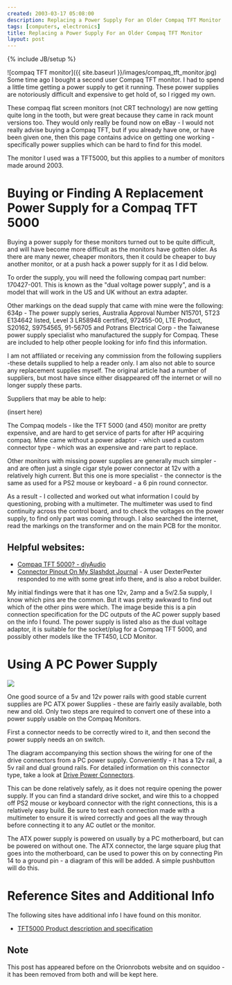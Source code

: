 ```yaml
---
created: 2003-03-17 05:08:00
description: Replacing a Power Supply For an Older Compaq TFT Monitor
tags: [computers, electronics]
title: Replacing a Power Supply For an Older Compaq TFT Monitor
layout: post
---
```

{% include JB/setup %}

![compaq TFT monitor]({{ site.baseurl }}/images/compaq_tft_monitor.jpg)
Some time ago I bought a second user Compaq TFT monitor. I had to spend a little time getting a power supply to get it running. These power supplies are notoriously difficult and expensive to get hold of, so I rigged my own.

These compaq flat screen monitors (not CRT technology) are now getting quite long in the tooth, but were great because they came in rack mount versions too. They would only really be found now on eBay - I would not really advise buying a Compaq TFT, but if you already have one, or have been given one, then this page contains advice on getting one working - specifically power supplies which can be hard to find for this model.

The monitor I used was a TFT5000, but this applies to a number of monitors made around 2003.

# Buying or Finding A Replacement Power Supply for a Compaq TFT 5000

Buying a power supply for these monitors turned out to be quite difficult, and will have become more difficult as the monitors have gotten older. As there are many newer, cheaper monitors, then it could be cheaper to buy another monitor, or at a push hack a power supply for it as I did below.

To order the supply, you will need the following compaq part number: 170427-001.
This is known as the "dual voltage power supply", and is a model that will work in the US and UK without an extra adapter.

Other markings on the dead supply that came with mine were the following: 634p - The power supply series, Australia Approval Number N15701, 5T23 E134642 listed, Level 3 LR58948 certified, 972455-00, LTE Product, S20162, S9754565, 91-56705 and Potrans Electrical Corp - the Taiwanese power supply specialist who manufactured the supply for Compaq. These are included to help other people looking for info find this information.

I am not affiliated or receiving any commission from the following suppliers -these details supplied to help a reader only. I am also not able to source any replacement supplies myself.
The original article had a number of suppliers, but most have since either disappeared off the internet or will no longer supply these parts.

Suppliers that may be able to help:


(insert here)

The Compaq models - like the TFT 5000 (and 450) monitor are pretty expensive, and are hard to get service of parts for after HP acquiring compaq. Mine came without a power adaptor - which used a custom connector type - which was an expensive and rare part to replace.

Other monitors with missing power supplies are generally much simpler - and are often just a single cigar style power connector at 12v with a relatively high current. But this one is more specialist - the connector is the same as used for a PS2 mouse or keyboard - a 6 pin round connector.

As a result - I collected and worked out what information I could by questioning, probing with a multimeter. The multimeter was used to find continuity across the control board, and to check the voltages on the power supply, to find only part was coming through. I also searched the internet, read the markings on the transformer and on the main PCB for the monitor.

## Helpful websites:

* <a href="http://www.diyaudio.com/forums/lcd/20318-compaq-tft-5000-a.html">Compaq TFT 5000? - diyAudio</a>
* <a href="http://slashdot.org/journal/56518/Juggling-christmas-dinner-robots-websites-and-families?art_pos=1">Connector Pinout On My Slashdot Journal</a> - A user DexterPexter responded to me with some great info there, and is also a robot builder.

My initial findings were that it has one 12v, 2amp and a 5v/2.5a supply, I know which pins are the common. But it was pretty awkward to find out which of the other pins were which. The image beside this is a pin connection specification for the DC outputs of the AC power supply based on the info I found. The power supply is listed also as the dual voltage adaptor, it is suitable for the socket/plug for a Compaq TFT 5000, and possibly other models like the TFT450, LCD Monitor.

# Using A PC Power Supply
<img src="{{ site.baseurl }}/images/pc_drive_power_pins.gif" />

One good source of a 5v and 12v power rails with good stable current supplies are PC ATX power Supplies - these are fairly easily available, both new and old. Only two steps are required to convert one of these into a power supply usable on the Compaq Monitors.

First a connector needs to be correctly wired to it, and then second the power supply needs an on switch.

The diagram accompanying this section shows the wiring for one of the drive connectors from a PC power supply. Conveniently - it has a 12v rail, a 5v rail and dual ground rails. For detailed information on this connector type, take a look at <a href="http://www.pcguide.com/ref/power/sup/partsDrive-c.html">Drive Power Connectors</a>.

This can be done relatively safely, as it does not require opening the power supply. If you can find a standard drive socket, and wire this to a chopped off PS2 mouse or keyboard connector with the right connections, this is a relatively easy build. Be sure to test each connection made with a multimeter to ensure it is wired correctly and goes all the way through before connecting it to any AC outlet or the monitor.

The ATX power supply is powered on usually by a PC motherboard, but can be powered on without one. The ATX connector, the large square plug that goes into the motherboard, can be used to power this on by connecting Pin 14 to a ground pin - a diagram of this will be added. A simple pushbutton will do this.

# Reference Sites and Additional Info

The following sites have additional info I have found on this monitor.

* <a href="http://www.ciao.co.uk/Productinformation/Compaq_TFT_5000s__17460">TFT5000 Product description and specification</a>

## Note
This post has appeared before on the Orionrobots website and on squidoo - it has been removed from both and will be kept here.
